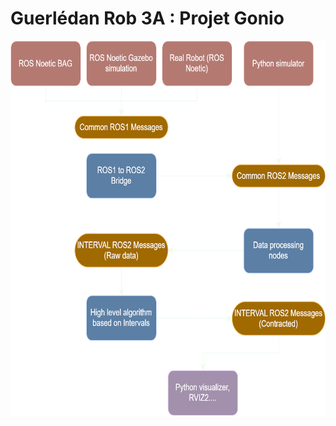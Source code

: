 # Guerlédan Rob 3A : Projet Gonio

 <div align="center">
  <img title="ROS Flow structure" alt="ROS Flow structure" src="gonio_ros_structure2.svg" style="height: 600px;">
</div>

